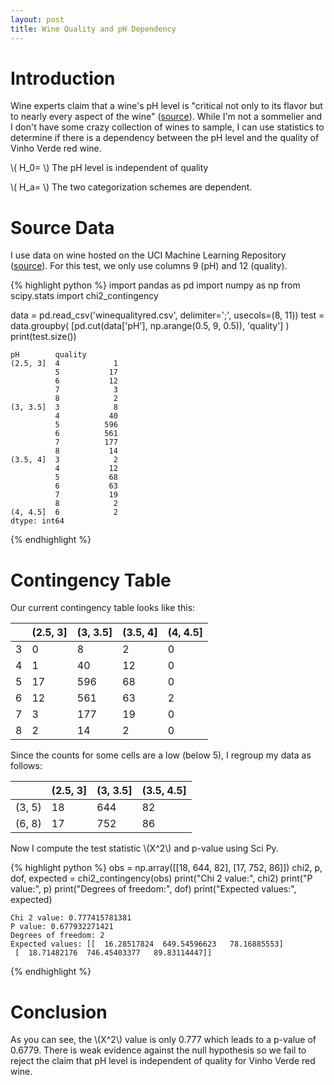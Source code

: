 ```yaml
---
layout: post
title: Wine Quality and pH Dependency
---
```


# Introduction

Wine experts claim that a wine's pH level is "critical not only to its flavor but to nearly every aspect of the wine" ([source](http://winemakersacademy.com/importance-ph-wine-making/)). While I'm not a sommelier and I don't have some crazy collection of wines to sample, I can use statistics to determine if there is a dependency between the pH level and the quality of Vinho Verde red wine. 

\\( H_0= \\) The pH level is independent of quality

\\( H_a= \\) The two categorization schemes are dependent.

# Source Data

I use data on wine hosted on the UCI Machine Learning Repository ([source](https://archive.ics.uci.edu/ml/datasets/Wine+Quality)). For this test, we only use columns 9 (pH) and 12 (quality).




{% highlight python %}
import pandas as pd
import numpy as np
from scipy.stats import chi2_contingency

data = pd.read_csv('winequalityred.csv', delimiter=';', usecols=(8, 11))
test = data.groupby( [pd.cut(data['pH'], np.arange(0.5, 9, 0.5)), 'quality'] )
print(test.size())


    pH        quality
    (2.5, 3]  4            1
              5           17
              6           12
              7            3
              8            2
    (3, 3.5]  3            8
              4           40
              5          596
              6          561
              7          177
              8           14
    (3.5, 4]  3            2
              4           12
              5           68
              6           63
              7           19
              8            2
    (4, 4.5]  6            2
    dtype: int64
{% endhighlight %}


# Contingency Table

Our current contingency table looks like this:


|              | (2.5, 3] | (3, 3.5] | (3.5, 4] | (4, 4.5] |
|--------------|----------|----------|----------|----------|
| 3            | 0        | 8        | 2        | 0        |
| 4            | 1        | 40       | 12       | 0        |
| 5            | 17       | 596      | 68       | 0        |
| 6            | 12       | 561      | 63       | 2        |
| 7            | 3        | 177      | 19       | 0        |
| 8            | 2        | 14       | 2        | 0        |


Since the counts for some cells are a low (below 5), I regroup my data as follows:


|        | (2.5, 3] | (3, 3.5] | (3.5, 4.5] |
|-------:|----------|----------|------------|
| (3, 5) | 18       | 644      | 82         |
| (6, 8) | 17       | 752      | 86         |


Now I compute the test statistic \\(X^2\\) and p-value using Sci Py.




{% highlight python %}
obs = np.array([[18, 644, 82], [17, 752, 86]])
chi2, p, dof, expected = chi2_contingency(obs)
print("Chi 2 value:", chi2)
print("P value:", p)
print("Degrees of freedom:", dof)
print("Expected values:", expected)


    Chi 2 value: 0.777415781381
    P value: 0.677932271421
    Degrees of freedom: 2
    Expected values: [[  16.28517824  649.54596623   78.16885553]
     [  18.71482176  746.45403377   89.83114447]]
{% endhighlight %}

# Conclusion

As you can see, the \\(X^2\\) value is only 0.777 which leads to a p-value of 0.6779. There is weak evidence against the null hypothesis so we fail to reject the claim that pH level is independent of quality for Vinho Verde red wine. 
